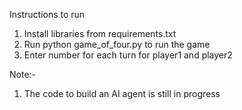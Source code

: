 Instructions to run
1. Install libraries from requirements.txt
2. Run python game_of_four.py to run the game
3. Enter number for each turn for player1 and player2


Note:-
1. The code to build an AI agent is still in progress
